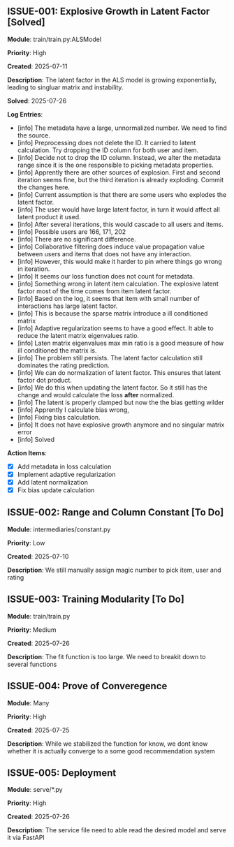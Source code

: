 ## ISSUE-001: Explosive Growth in Latent Factor [Solved]
**Module**: train/train.py:ALSModel

**Priority**: High

**Created**: 2025-07-11

**Description**: The latent factor in the ALS model is growing exponentially, leading to singluar matrix and instability.

**Solved**: 2025-07-26

**Log Entries**:
- [info] The metadata have a large, unnormalized number. We need to find the source.
- [info] Preprocessing does not delete the ID. It carried to latent calculation. Try dropping the ID column for both user and item.
- [info] Decide not to drop the ID column. Instead, we alter the metadata range since it is the one responsible to picking metadata properties.
- [info] Apprently there are other sources of explosion. First and second iteration seems fine, but the third iteration is already exploding. Commit the changes here.
- [info] Current assumption is that there are some users who explodes the latent factor. 
- [info] The user would have large latent factor, in turn it would affect all latent product it used.
- [info] After several iterations, this would cascade to all users and items.
- [info] Possible users are 166, 171, 202 
- [info] There are no significant difference. 
- [info] Collaborative filtering does induce value propagation value between users and items that does not have any interaction.
- [info] However, this would make it harder to pin where things go wrong in iteration.
- [info] It seems our loss function does not count for metadata.
- [info] Something wrong in latent item calculation. The explosive latent factor most of the time comes from item latent factor.
- [info] Based on the log, it seems that item with small number of interactions has large latent factor.
- [info] This is because the sparse matrix introduce a ill conditioned matrix
- [info] Adaptive regularization seems to have a good effect. It able to reduce the latent matrix eigenvalues ratio.
- [info] Laten matrix eigenvalues max min ratio is a good measure of how ill conditioned the matrix is.
- [info] The problem still persists. The latent factor calculation still dominates the rating prediction.
- [info] We can do normalization of latent factor. This ensures that latent factor dot product.
- [info] We do this when updating the latent factor. So it still has the change and would calculate the loss **after** normalized.
- [info] The latent is properly clamped but now the the bias getting wilder
- [info] Apprently I calculate bias wrong,
- [info] Fixing bias calculation.
- [info] It does not have explosive growth anymore and no singular matrix error
- [info] Solved

**Action Items**:
- [X] Add metadata in loss calculation
- [X] Implement adaptive regularization
- [X] Add latent normalization
- [X] Fix bias update calculation

## ISSUE-002: Range and Column Constant [To Do]
**Module**: intermediaries/constant.py

**Priority**: Low

**Created**: 2025-07-10

**Description**: We still manually assign magic number to pick item, user and rating

## ISSUE-003: Training Modularity [To Do]
**Module**: train/train.py

**Priority**: Medium

**Created**: 2025-07-26

**Description**: The fit function is too large. We need to breakit down to several functions

## ISSUE-004: Prove of Converegence
**Module**: Many

**Priority**: High

**Created**: 2025-07-25

**Description**: While we stabilized the function for know, we dont know whether it is actually converge to a some good recommendation system

## ISSUE-005: Deployment
**Module**: serve/*.py

**Priority**: High

**Created**: 2025-07-26

**Description**: The service file need to able read the desired model and serve it via FastAPI
